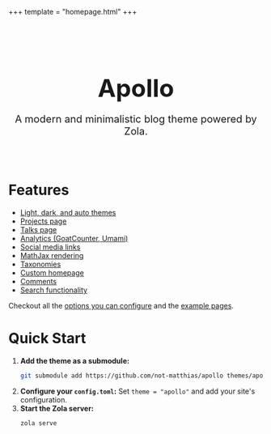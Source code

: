 +++
template = "homepage.html"
+++

<style>
.homepage-hero {
    text-align: center;
    padding: 2rem 0;
}

.homepage-hero-title {
    font-size: 3rem;
    margin-bottom: 1rem;
}

.homepage-hero-subtitle {
    font-size: 1.25rem;
    margin-bottom: 1rem;

</style>

<div class="homepage-hero">
    <h1 class="homepage-hero-title">Apollo</h1>
    <p class="homepage-hero-subtitle">A modern and minimalistic blog theme powered by Zola.</p>
</div>

# Features

- [Light, dark, and auto themes](/posts/configuration#theme-mode-theme)  
- [Projects page](/projects/)                                 
- [Talks page](https://not-matthias.github.io/talks/)         
- [Analytics (GoatCounter, Umami)](/posts/configuration#analytics)                                                                                                  
- [Social media links](/posts/configuration#socials)                                                                                                     
- [MathJax rendering](/posts/math-symbol/)                    
- [Taxonomies](/tags/)                                 
- [Custom homepage](/posts/custom-homepage/)                  
- [Comments](/posts/configuration#comments-comment)                   
- [Search functionality](/posts/configuration#search-build-search-index)         

Checkout all the [options you can configure](./content/posts/configuration.md) and the [example pages](./content/posts/).

# Quick Start

1.  **Add the theme as a submodule:**
    ```bash
    git submodule add https://github.com/not-matthias/apollo themes/apollo
    ```
2.  **Configure your `config.toml`:**
    Set `theme = "apollo"` and add your site's configuration.
3.  **Start the Zola server:**
    ```bash
    zola serve
    ```
